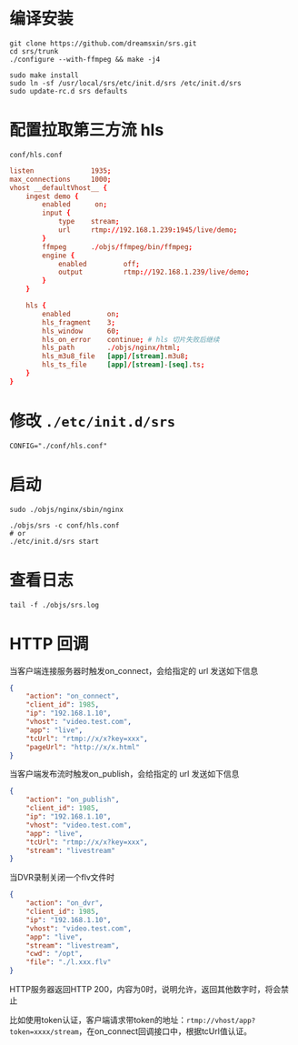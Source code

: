 # 编译安装

```shell
git clone https://github.com/dreamsxin/srs.git
cd srs/trunk
./configure --with-ffmpeg && make -j4

sudo make install
sudo ln -sf /usr/local/srs/etc/init.d/srs /etc/init.d/srs
sudo update-rc.d srs defaults
```

# 配置拉取第三方流 hls
`conf/hls.conf`
```conf
listen              1935;
max_connections     1000;
vhost __defaultVhost__ {
    ingest demo {
        enabled      on;
        input {
            type    stream;
            url     rtmp://192.168.1.239:1945/live/demo;
        }
        ffmpeg      ./objs/ffmpeg/bin/ffmpeg;
        engine {
            enabled         off;
            output          rtmp://192.168.1.239/live/demo;
        }
    }

    hls {
        enabled         on;
        hls_fragment    3;
        hls_window      60;
        hls_on_error    continue; # hls 切片失败后继续
        hls_path        ./objs/nginx/html;
        hls_m3u8_file   [app]/[stream].m3u8;
        hls_ts_file     [app]/[stream]-[seq].ts;
    }
}
```

# 修改 `./etc/init.d/srs`
```shell
CONFIG="./conf/hls.conf"
```

# 启动
```shell
sudo ./objs/nginx/sbin/nginx

./objs/srs -c conf/hls.conf
# or
./etc/init.d/srs start
```

# 查看日志

```shell
tail -f ./objs/srs.log
```

# HTTP 回调

当客户端连接服务器时触发on_connect，会给指定的 url 发送如下信息
```json
{
	"action": "on_connect",
	"client_id": 1985,
	"ip": "192.168.1.10", 
	"vhost": "video.test.com", 
	"app": "live",
	"tcUrl": "rtmp://x/x?key=xxx",
	"pageUrl": "http://x/x.html"
}
```

当客户端发布流时触发on_publish，会给指定的 url 发送如下信息
```json
{
	"action": "on_publish",
	"client_id": 1985,
	"ip": "192.168.1.10", 
	"vhost": "video.test.com", 
	"app": "live",
	"tcUrl": "rtmp://x/x?key=xxx",
	"stream": "livestream"
}
```

当DVR录制关闭一个flv文件时
```json
{
	"action": "on_dvr",
	"client_id": 1985,
	"ip": "192.168.1.10", 
	"vhost": "video.test.com", 
	"app": "live",
	"stream": "livestream",
	"cwd": "/opt",
	"file": "./l.xxx.flv"
}
```

HTTP服务器返回HTTP 200，内容为0时，说明允许，返回其他数字时，将会禁止

比如使用token认证，客户端请求带token的地址：`rtmp://vhost/app?token=xxxx/stream`，在on_connect回调接口中，根据tcUrl值认证。